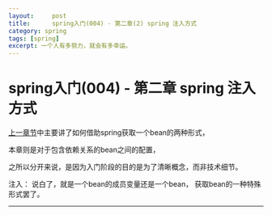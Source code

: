 ```yaml
---
layout:     post
title:      spring入门(004) - 第二章(2) spring 注入方式
category: spring
tags: [spring]
excerpt: 一个人有多努力，就会有多幸运。
---
```


spring入门(004) - 第二章 spring 注入方式
=======================================

[上一章节](https://hunzino1.github.io/spring/2019/06/12/round_1_003_spring_ioc.html)中主要讲了如何借助spring获取一个bean的两种形式，

本章则是对于包含依赖关系的bean之间的配置，

之所以分开来说，是因为入门阶段的目的是为了清晰概念，而非技术细节。

注入： 说白了，就是一个bean的成员变量还是一个bean， 获取bean的一种特殊形式罢了。

-----------------------------------------


